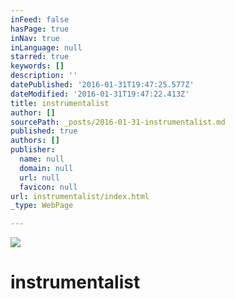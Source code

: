 ```yaml
---
inFeed: false
hasPage: true
inNav: true
inLanguage: null
starred: true
keywords: []
description: ''
datePublished: '2016-01-31T19:47:25.577Z'
dateModified: '2016-01-31T19:47:22.413Z'
title: instrumentalist
author: []
sourcePath: _posts/2016-01-31-instrumentalist.md
published: true
authors: []
publisher:
  name: null
  domain: null
  url: null
  favicon: null
url: instrumentalist/index.html
_type: WebPage

---
```

![](https://s3-us-west-2.amazonaws.com/the-grid-img/p/918086f4d5d9ae0a7f3848db0150232421df54e9.jpg)

# instrumentalist